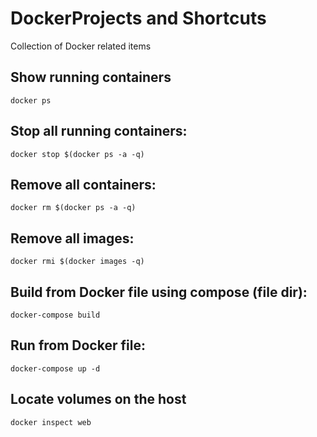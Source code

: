 # DockerProjects and Shortcuts
Collection of Docker related items

## Show running containers
```docker ps```

## Stop all running containers:
```docker stop $(docker ps -a -q)```

## Remove all containers:
```docker rm $(docker ps -a -q)```

## Remove all images:
```docker rmi $(docker images -q)```

## Build from Docker file using compose (file dir):
```docker-compose build```

## Run from Docker file:
```docker-compose up -d``` 

## Locate volumes on the host
```docker inspect web```
